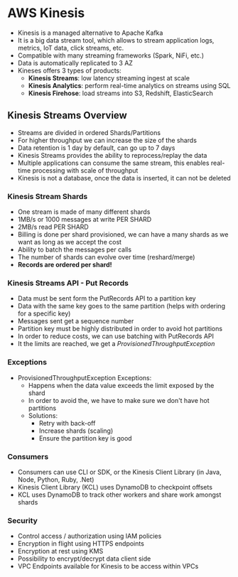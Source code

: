 # AWS Kinesis

- Kinesis is a managed alternative to Apache Kafka
- It is a big data stream tool, which allows to stream application logs, metrics, IoT data, click streams, etc.
- Compatible with many streaming frameworks (Spark, NiFi, etc.)
- Data is automatically replicated to 3 AZ
- Kineses offers 3 types of products:
    - **Kinesis Streams**: low latency streaming ingest at scale
    - **Kinesis Analytics**: perform real-time analytics on streams using SQL
    - **Kinesis Firehose**: load streams into S3, Redshift, ElasticSearch

## Kinesis Streams Overview

- Streams are divided in ordered Shards/Partitions
- For higher throughput we can increase the size of the shards
- Data retention is 1 day by default, can go up to 7 days
- Kinesis Streams provides the ability to reprocess/replay the data
- Multiple applications can consume the same stream, this enables real-time processing with scale of throughput
- Kinesis is not a database, once the data is inserted, it can not be deleted

### Kinesis Stream Shards

- One stream is made of many different shards
- 1MB/s or 1000 messages at write PER SHARD
- 2MB/s read PER SHARD
- Billing is done per shard provisioned, we can have a many shards as we want as long as we accept the cost
- Ability to batch the messages per calls
- The number of shards can evolve over time (reshard/merge)
- **Records are ordered per shard!**

### Kinesis Streams API - Put Records

- Data must be sent form the PutRecords API to a partition key
- Data with the same key goes to the same partition (helps with ordering for a specific key)
- Messages sent get a sequence number
- Partition key must be highly distributed in order to avoid hot partitions
- In order to reduce costs, we can use batching with PutRecords API
- It the limits are reached, we get a *ProvisionedThroughputException*

### Exceptions

- ProvisionedThroughputException Exceptions:
    - Happens when the data value exceeds the limit exposed by the shard
    - In order to avoid the, we have to make sure we don't have hot partitions
    - Solutions:
        - Retry with back-off
        - Increase shards (scaling)
        - Ensure the partition key is good

### Consumers

- Consumers can use CLI or SDK, or the Kinesis Client Library (in Java, Node, Python, Ruby, .Net)
- Kinesis Client Library (KCL) uses DynamoDB to checkpoint offsets
- KCL uses DynamoDB to track other workers and share work amongst shards

### Security

- Control access / authorization using IAM policies
- Encryption in flight using HTTPS endpoints
- Encryption at rest using KMS
- Possibility to encrypt/decrypt data client side
- VPC Endpoints available for Kinesis to be access within VPCs